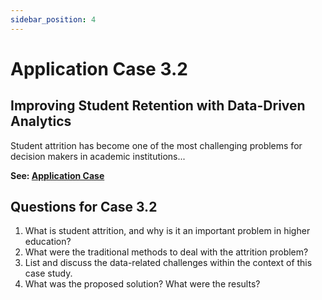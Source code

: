 ```yaml
---
sidebar_position: 4
---
```


# Application Case 3.2

## Improving Student Retention with Data-Driven Analytics
Student attrition has become one of the most challenging problems for decision makers in academic institutions...

**See: [Application Case](https://github.com/walkman617/DS2022/tree/main/ApplicationCase)**



## Questions for Case 3.2
1. What is student attrition, and why is it an important problem in higher education?
2. What were the traditional methods to deal with the attrition problem?
3. List and discuss the data-related challenges within the context of this case study.
4. What was the proposed solution? What were the results?